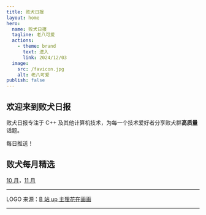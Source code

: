 ```yaml
---
title: 败犬日报
layout: home
hero:
  name: 败犬日报
  tagline: 老八可爱
  actions:
    - theme: brand
      text: 进入
      link: 2024/12/03
  image:
    src: /favicon.jpg
    alt: 老八可爱
publish: false
---
```


## 欢迎来到败犬日报

败犬日报专注于 C++ 及其他计算机技术，为每一个技术爱好者分享败犬群**高质量**话题。

每日推送！

## 败犬每月精选

[10 月](2024/10/)，[11 月](2024/11/)

***

LOGO 来源：[B 站 up 主狸花在画画](https://space.bilibili.com/244937198)

***

<VPTeamMembers size="small" :members="members"/>

<script setup>
import { VPTeamMembers } from 'vitepress/theme'

const members = [
  {
    avatar: 'https://github.com/axiomofchoice-hjt.png',
    name: 'Axiomofchoice-hjt',
    title: 'Author',
    links: [
      { icon: 'github', link: 'https://github.com/axiomofchoice-hjt' },
    ]
  },
]
</script>
